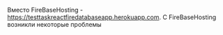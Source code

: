 Вместо FireBaseHosting - https://testtaskreactfiredatabaseapp.herokuapp.com. С FireBaseHosting возникли некоторые проблемы
